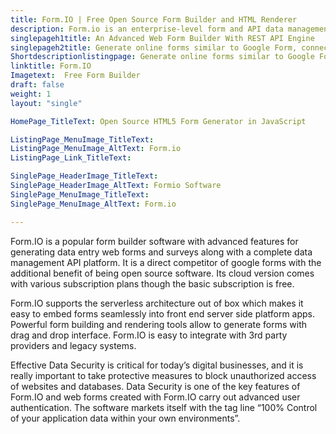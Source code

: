 ```yaml
---
title: Form.IO | Free Open Source Form Builder and HTML Renderer
description: Form.io is an enterprise-level form and API data management platform for developers who are building their own complex form-based business process applications.
singlepageh1title: An Advanced Web Form Builder With REST API Engine
singlepageh2title: Generate online forms similar to Google Form, connect with backend APIs, or third party services. Securely capture sensitive data with confidence.
Shortdescriptionlistingpage: Generate online forms similar to Google Form, connect with backend APIs, or third party services. Securely capture sensitive data with confidence.
linktitle: Form.IO
Imagetext:  Free Form Builder
draft: false
weight: 1
layout: "single"

HomePage_TitleText: Open Source HTML5 Form Generator in JavaScript

ListingPage_MenuImage_TitleText: 
ListingPage_MenuImage_AltText: Form.io
ListingPage_Link_TitleText: 

SinglePage_HeaderImage_TitleText: 
SinglePage_HeaderImage_AltText: Formio Software
SinglePage_MenuImage_TitleText: 
SinglePage_MenuImage_AltText: Form.io

---
```


Form.IO is a popular form builder software with advanced features for generating data entry web forms and surveys along with a complete data management API platform. It is a direct competitor of google forms with the additional benefit of being open source software. Its cloud version comes with various subscription plans though the basic subscription is free.

Form.IO supports the serverless architecture out of box which makes it easy to embed forms seamlessly into front end server side platform apps. Powerful form building and rendering tools allow to generate forms with drag and drop interface. Form.IO is easy to integrate with 3rd party providers and legacy systems.

Effective Data Security is critical for today’s digital businesses, and it is really important to take protective measures to block unauthorized access of websites and databases. Data Security is one of the key features of Form.IO and web forms created with Form.IO carry out advanced user authentication. The software markets itself with the tag line “100% Control of your application data within your own environments”.